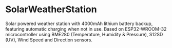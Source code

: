 # SolarWeatherStation
Solar powered weather station with 4000mAh lithium battery backup, featuring automatic charging when not in use. Based on ESP32-WROOM-32 microcontroller using BME280 (Temperature, Humidity &amp; Pressure), S12SD (UV), Wind Speed and Direction sensors.
